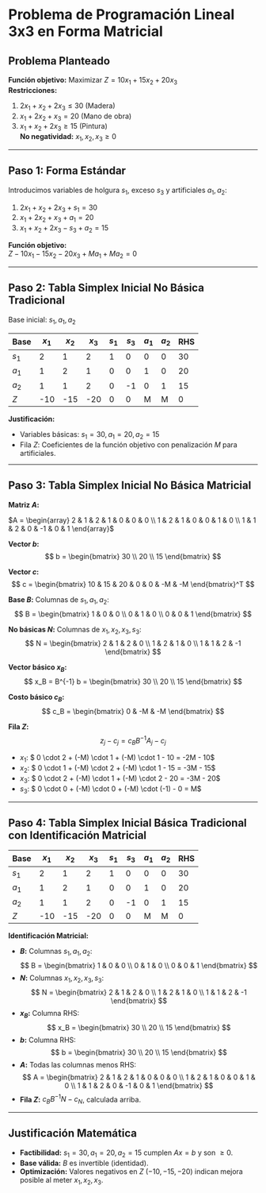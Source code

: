 # Problema de Programación Lineal 3x3 en Forma Matricial

## Problema Planteado

**Función objetivo:** Maximizar $Z = 10x_1 + 15x_2 + 20x_3$  
**Restricciones:**  
1. $2x_1 + x_2 + 2x_3 \leq 30$ (Madera)  
2. $x_1 + 2x_2 + x_3 = 20$ (Mano de obra)  
3. $x_1 + x_2 + 2x_3 \geq 15$ (Pintura)  
**No negatividad:** $x_1, x_2, x_3 \geq 0$

---

## Paso 1: Forma Estándar

Introducimos variables de holgura $s_1$, exceso $s_3$ y artificiales $a_1, a_2$:  

1. $2x_1 + x_2 + 2x_3 + s_1 = 30$  
2. $x_1 + 2x_2 + x_3 + a_1 = 20$  
3. $x_1 + x_2 + 2x_3 - s_3 + a_2 = 15$  

**Función objetivo:**  
$Z - 10x_1 - 15x_2 - 20x_3 + M a_1 + M a_2 = 0$

---

## Paso 2: Tabla Simplex Inicial No Básica Tradicional

Base inicial: $s_1, a_1, a_2$

| Base    | $x_1$ | $x_2$ | $x_3$ | $s_1$ | $s_3$ | $a_1$ | $a_2$ | RHS |
|----------|--------|--------|--------|--------|--------|--------|--------|-----|
| $s_1$   | 2      | 1      | 2      | 1      | 0      | 0      | 0      | 30  |
| $a_1$   | 1      | 2      | 1      | 0      | 0      | 1      | 0      | 20  |
| $a_2$   | 1      | 1      | 2      | 0      | -1     | 0      | 1      | 15  |
| $Z$     | -10    | -15    | -20    | 0      | 0      | M      | M      | 0   |

**Justificación:**  
- Variables básicas: $s_1 = 30, a_1 = 20, a_2 = 15$  
- Fila $Z$: Coeficientes de la función objetivo con penalización $M$ para artificiales.

---

## Paso 3: Tabla Simplex Inicial No Básica Matricial

**Matriz $A$:**  

$A = \begin{array} 2 & 1 & 2 & 1 & 0 & 0 & 0 \\ 1 & 2 & 1 & 0 & 0 & 1 & 0 \\ 1 & 1 & 2 & 0 & -1 & 0 & 1 \end{array}$

**Vector $b$:**  
$$
b = \begin{bmatrix} 30 \\ 20 \\ 15 \end{bmatrix}
$$

**Vector $c$:**  
$$
c = \begin{bmatrix} 10 & 15 & 20 & 0 & 0 & -M & -M \end{bmatrix}^T
$$

**Base $B$:** Columnas de $s_1, a_1, a_2$:  
$$
B = \begin{bmatrix} 
1 & 0 & 0 \\ 
0 & 1 & 0 \\ 
0 & 0 & 1 
\end{bmatrix}
$$

**No básicas $N$:** Columnas de $x_1, x_2, x_3, s_3$:  
$$
N = \begin{bmatrix} 
2 & 1 & 2 & 0 \\ 
1 & 2 & 1 & 0 \\ 
1 & 1 & 2 & -1 
\end{bmatrix}
$$

**Vector básico $x_B$:**  
$$
x_B = B^{-1} b = \begin{bmatrix} 30 \\ 20 \\ 15 \end{bmatrix}
$$

**Costo básico $c_B$:**  
$$
c_B = \begin{bmatrix} 0 & -M & -M \end{bmatrix}
$$

**Fila $Z$:**  
$$
z_j - c_j = c_B B^{-1} A_j - c_j
$$
- $x_1$: $ 0 \cdot 2 + (-M) \cdot 1 + (-M) \cdot 1 - 10 = -2M - 10$  
- $x_2$: $ 0 \cdot 1 + (-M) \cdot 2 + (-M) \cdot 1 - 15 = -3M - 15$  
- $x_3$: $ 0 \cdot 2 + (-M) \cdot 1 + (-M) \cdot 2 - 20 = -3M - 20$  
- $s_3$: $ 0 \cdot 0 + (-M) \cdot 0 + (-M) \cdot (-1) - 0 = M$  

---

## Paso 4: Tabla Simplex Inicial Básica Tradicional con Identificación Matricial

| Base    | $x_1$ | $x_2$ | $x_3$ | $s_1$ | $s_3$ | $a_1$ | $a_2$ | RHS |
|----------|--------|--------|--------|--------|--------|--------|--------|-----|
| $s_1$   | 2      | 1      | 2      | 1      | 0      | 0      | 0      | 30  |
| $a_1$   | 1      | 2      | 1      | 0      | 0      | 1      | 0      | 20  |
| $a_2$   | 1      | 1      | 2      | 0      | -1     | 0      | 1      | 15  |
| $Z$     | -10    | -15    | -20    | 0      | 0      | M      | M      | 0   |

**Identificación Matricial:**  
- **$B$:** Columnas $s_1, a_1, a_2$:  
$$
B = \begin{bmatrix} 1 & 0 & 0 \\ 0 & 1 & 0 \\ 0 & 0 & 1 \end{bmatrix}
$$
- **$N$:** Columnas $x_1, x_2, x_3, s_3$:  
$$
N = \begin{bmatrix} 2 & 1 & 2 & 0 \\ 1 & 2 & 1 & 0 \\ 1 & 1 & 2 & -1 \end{bmatrix}
$$
- **$x_B$:** Columna RHS:  
$$
x_B = \begin{bmatrix} 30 \\ 20 \\ 15 \end{bmatrix}
$$
- **$b$:** Columna RHS:  
$$
b = \begin{bmatrix} 30 \\ 20 \\ 15 \end{bmatrix}
$$
- **$A$:** Todas las columnas menos RHS:  
$$
A = \begin{bmatrix} 2 & 1 & 2 & 1 & 0 & 0 & 0 \\ 1 & 2 & 1 & 0 & 0 & 1 & 0 \\ 1 & 1 & 2 & 0 & -1 & 0 & 1 \end{bmatrix}
$$
- **Fila $Z$:** $c_B B^{-1} N - c_N$, calculada arriba.

---

## Justificación Matemática

- **Factibilidad:** $s_1 = 30, a_1 = 20, a_2 = 15$ cumplen $Ax = b$ y son $\geq 0$.  
- **Base válida:** $B$ es invertible (identidad).  
- **Optimización:** Valores negativos en $Z$ ($-10, -15, -20$) indican mejora posible al meter $x_1, x_2, x_3$.
